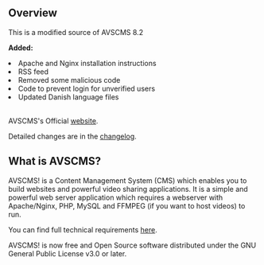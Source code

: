 ## Overview

This is a modified source of AVSCMS 8.2

<strong>Added:</strong>
<li>Apache and Nginx installation instructions</li>
<li>RSS feed</li>
<li>Removed some malicious code</li>
<li>Code to prevent login for unverified users</li>
<li>Updated Danish language files</li>
<br />

AVSCMS's Official [website](https://www.avscms.com).

Detailed changes are in the [changelog](https://github.com/avscms/avscms/commits/main).

## What is AVSCMS?

AVSCMS! is a Content Management System (CMS) which enables you to build websites and powerful video sharing applications.
It is a simple and powerful web server application which requires a webserver with Apache/Nginx, PHP, MySQL and FFMPEG (if you want to host videos) to run. 

You can find full technical requirements [here](https://www.avscms.com/product/features/).

AVSCMS! is now free and Open Source software distributed under the GNU General Public License v3.0 or later.
